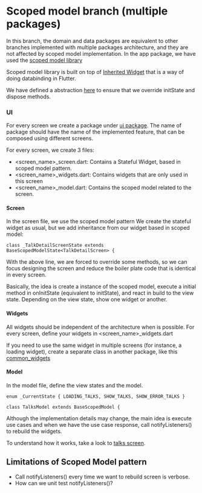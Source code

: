 # Scoped model branch (multiple packages)
In this branch, the domain and data packages are equivalent to other branches implemented with multiple packages architecture, and they are not affected
by scoped model implementation.
In the app package, we have used the [scoped model library](https://pub.dartlang.org/packages/scoped_model)

Scoped model library is built on top of [Inherited Widget](https://www.youtube.com/watch?v=Zbm3hjPjQMk) that is a way of doing databinding in Flutter.

We have defined a abstraction [here](lib/app/core/scoped_model) to ensure that we override initState and dispose methods.

### UI
For every screen we create a package under [ui package](lib/app/ui).
The name of package should have the name of the implemented feature, that can be composed using different screens.

For every screen, we create 3 files:
- <screen_name>_screen.dart: Contains a Stateful Widget, based in scoped model pattern.
- <screen_name>_widgets.dart: Contains widgets that are only used in this screen
- <screen_name>_model.dart: Contains the scoped model related to the screen.

#### Screen
In the screen file, we use the scoped model pattern
We create the stateful widget as usual, but we add inheritance from our widget based in scoped model:
```
class _TalkDetailScreenState extends BaseScopedModelState<TalkDetailScreen> {
```
With the above line, we are forced to override some methods, so we can focus designing the screen
and reduce the boiler plate code that is identical in every screen.

Basically, the idea is create a instance of the scoped model, execute a initial method
in onInitState (equivalent to initState), and react in build to the view state.
Depending on the view state, show one widget or another.

#### Widgets
All widgets should be independent of the architecture when is possible.
For every screen, define your widgets in <screen_name>_widgets.dart

If you need to use the same widget in multiple screens (for instance, a loading widget),
create a separate class in another package, like this [common_widgets](lib/app/ui/common)

#### Model
In the model file, define the view states and the model.

```
enum _CurrentState { LOADING_TALKS, SHOW_TALKS, SHOW_ERROR_TALKS }

class TalksModel extends BaseScopedModel {
```

Although the implementation details may change, the main idea is
execute use cases and when we have the use case response,
call notifyListeners() to rebuild the widgets.

To understand how it works, take a look to [talks screen](lib/app/ui/talks/).

## Limitations of Scoped Model pattern
- Call notifyListeners() every time we want to rebuild screen is verbose.
- How can we unit test notifyListeners()?